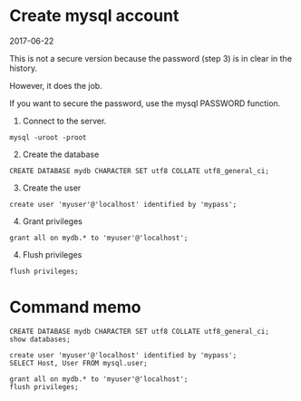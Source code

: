 Create mysql account
=======================
2017-06-22




This is not a secure version because the password (step 3) is in clear in the history.

However, it does the job.

If you want to secure the password, use the mysql PASSWORD function.





1. Connect to the server.

```mysql
mysql -uroot -proot
```
	

2. Create the database 

```mysql
CREATE DATABASE mydb CHARACTER SET utf8 COLLATE utf8_general_ci;
```


3. Create the user

```mysql
create user 'myuser'@'localhost' identified by 'mypass';
```

4. Grant privileges 

```mysql
grant all on mydb.* to 'myuser'@'localhost';
```


4. Flush privileges 

```mysql
flush privileges;
```




Command memo
=============

```mysql
CREATE DATABASE mydb CHARACTER SET utf8 COLLATE utf8_general_ci;
show databases;

create user 'myuser'@'localhost' identified by 'mypass';
SELECT Host, User FROM mysql.user; 

grant all on mydb.* to 'myuser'@'localhost';
flush privileges;
```






